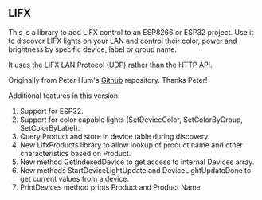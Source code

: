 ## LIFX

This is a library to add LIFX control to an ESP8266 or ESP32 project. Use it to discover LIFX lights on your LAN and control their color, power and brightness by specific device, label or group name.

It uses the LIFX LAN Protocol (UDP) rather than the HTTP API.

Originally from Peter Hum's [Github](https://github.com/peter-hum/LIFX) repository.  Thanks Peter!

Additional features in this version:

1. Support for ESP32.
2. Support for color capable lights (SetDeviceColor, SetColorByGroup, SetColorByLabel).
3. Query Product and store in device table during discovery.
4. New LifxProducts library to allow lookup of product name and other characteristics based on Product.
5. New method GetIndexedDevice to get access to internal Devices array.
6. New methods StartDeviceLightUpdate and DeviceLightUpdateDone to get current values from a device.
7. PrintDevices method prints Product and Product Name